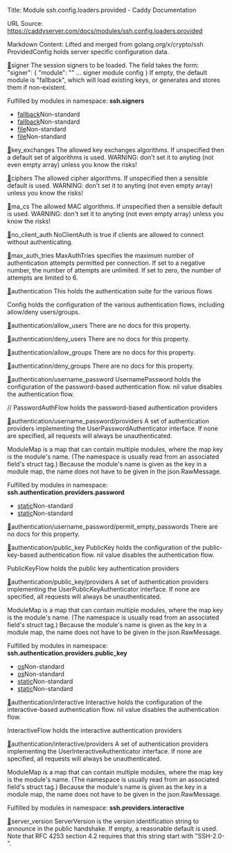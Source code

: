 Title: Module ssh.config.loaders.provided - Caddy Documentation

URL Source: https://caddyserver.com/docs/modules/ssh.config.loaders.provided

Markdown Content:
Lifted and merged from golang.org/x/crypto/ssh ProvidedConfig holds server specific configuration data.

[🔗](https://caddyserver.com/docs/modules/ssh.config.loaders.provided#signer)signer
The session signers to be loaded. The field takes the form: "signer": { "module": "" ... signer module config } If empty, the default module is "fallback", which will load existing keys, or generates and stores them if non-existent.

Fulfilled by modules in namespace: **ssh.signers**

*   [fallback](https://caddyserver.com/docs/modules/ssh.signers.fallback)Non-standard
*   [fallback](https://caddyserver.com/docs/modules/ssh.signers.fallback)Non-standard
*   [file](https://caddyserver.com/docs/modules/ssh.signers.file)Non-standard
*   [file](https://caddyserver.com/docs/modules/ssh.signers.file)Non-standard

[🔗](https://caddyserver.com/docs/modules/ssh.config.loaders.provided#key_exchanges)key_exchanges
The allowed key exchanges algorithms. If unspecified then a default set of algorithms is used. WARNING: don't set it to anyting (not even empty array) unless you know the risks!

[🔗](https://caddyserver.com/docs/modules/ssh.config.loaders.provided#ciphers)ciphers
The allowed cipher algorithms. If unspecified then a sensible default is used. WARNING: don't set it to anyting (not even empty array) unless you know the risks!

[🔗](https://caddyserver.com/docs/modules/ssh.config.loaders.provided#ma_cs)ma_cs
The allowed MAC algorithms. If unspecified then a sensible default is used. WARNING: don't set it to anyting (not even empty array) unless you know the risks!

[🔗](https://caddyserver.com/docs/modules/ssh.config.loaders.provided#no_client_auth)no_client_auth
NoClientAuth is true if clients are allowed to connect without authenticating.

[🔗](https://caddyserver.com/docs/modules/ssh.config.loaders.provided#max_auth_tries)max_auth_tries
MaxAuthTries specifies the maximum number of authentication attempts permitted per connection. If set to a negative number, the number of attempts are unlimited. If set to zero, the number of attempts are limited to 6.

[🔗](https://caddyserver.com/docs/modules/ssh.config.loaders.provided#authentication)authentication
This holds the authentication suite for the various flows

Config holds the configuration of the various authentication flows, including allow/deny users/groups.

[🔗](https://caddyserver.com/docs/modules/ssh.config.loaders.provided#authentication/allow_users)authentication/allow_users
There are no docs for this property.

[🔗](https://caddyserver.com/docs/modules/ssh.config.loaders.provided#authentication/deny_users)authentication/deny_users
There are no docs for this property.

[🔗](https://caddyserver.com/docs/modules/ssh.config.loaders.provided#authentication/allow_groups)authentication/allow_groups
There are no docs for this property.

[🔗](https://caddyserver.com/docs/modules/ssh.config.loaders.provided#authentication/deny_groups)authentication/deny_groups
There are no docs for this property.

[🔗](https://caddyserver.com/docs/modules/ssh.config.loaders.provided#authentication/username_password)authentication/username_password
UsernamePassword holds the configuration of the password-based authentication flow. nil value disables the authentication flow.

// PasswordAuthFlow holds the password-based authentication providers

[🔗](https://caddyserver.com/docs/modules/ssh.config.loaders.provided#authentication/username_password/providers)authentication/username_password/providers
A set of authentication providers implementing the UserPasswordAuthenticator interface. If none are specified, all requests will always be unauthenticated.

ModuleMap is a map that can contain multiple modules, where the map key is the module's name. (The namespace is usually read from an associated field's struct tag.) Because the module's name is given as the key in a module map, the name does not have to be given in the json.RawMessage.

Fulfilled by modules in namespace: **ssh.authentication.providers.password**

*   [static](https://caddyserver.com/docs/modules/ssh.authentication.providers.password.static)Non-standard
*   [static](https://caddyserver.com/docs/modules/ssh.authentication.providers.password.static)Non-standard

[🔗](https://caddyserver.com/docs/modules/ssh.config.loaders.provided#authentication/username_password/permit_empty_passwords)authentication/username_password/permit_empty_passwords
There are no docs for this property.

[🔗](https://caddyserver.com/docs/modules/ssh.config.loaders.provided#authentication/public_key)authentication/public_key
PublicKey holds the configuration of the public-key-based authentication flow. nil value disables the authentication flow.

PublicKeyFlow holds the public key authentication providers

[🔗](https://caddyserver.com/docs/modules/ssh.config.loaders.provided#authentication/public_key/providers)authentication/public_key/providers
A set of authentication providers implementing the UserPublicKeyAuthenticator interface. If none are specified, all requests will always be unauthenticated.

ModuleMap is a map that can contain multiple modules, where the map key is the module's name. (The namespace is usually read from an associated field's struct tag.) Because the module's name is given as the key in a module map, the name does not have to be given in the json.RawMessage.

Fulfilled by modules in namespace: **ssh.authentication.providers.public_key**

*   [os](https://caddyserver.com/docs/modules/ssh.authentication.providers.public_key.os)Non-standard
*   [os](https://caddyserver.com/docs/modules/ssh.authentication.providers.public_key.os)Non-standard
*   [static](https://caddyserver.com/docs/modules/ssh.authentication.providers.public_key.static)Non-standard
*   [static](https://caddyserver.com/docs/modules/ssh.authentication.providers.public_key.static)Non-standard

[🔗](https://caddyserver.com/docs/modules/ssh.config.loaders.provided#authentication/interactive)authentication/interactive
Interactive holds the configuration of the interactive-based authentication flow. nil value disables the authentication flow.

InteractiveFlow holds the interactive authentication providers

[🔗](https://caddyserver.com/docs/modules/ssh.config.loaders.provided#authentication/interactive/providers)authentication/interactive/providers
A set of authentication providers implementing the UserInteractiveAuthenticator interface. If none are specified, all requests will always be unauthenticated.

ModuleMap is a map that can contain multiple modules, where the map key is the module's name. (The namespace is usually read from an associated field's struct tag.) Because the module's name is given as the key in a module map, the name does not have to be given in the json.RawMessage.

Fulfilled by modules in namespace: **ssh.providers.interactive**

[🔗](https://caddyserver.com/docs/modules/ssh.config.loaders.provided#server_version)server_version
ServerVersion is the version identification string to announce in the public handshake. If empty, a reasonable default is used. Note that RFC 4253 section 4.2 requires that this string start with "SSH-2.0-".
